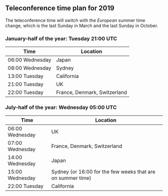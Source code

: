 ## Teleconference time plan for 2019

The teleconference time will switch with the *European* summer time change, which is the last Sunday in March and the last Sunday in October.

### January-half of the year: Tuesday 21:00 UTC

| Time            | Location |
| --------------- | --- |
| 06:00 Wednesday | Japan |
| 08:00 Wednesday | Sydney |
| 13:00 Tuesday   | California |
| 21:00 Tuesday   | UK |
| 22:00 Tuesday   | France, Denmark, Switzerland |

### July-half of the year: Wednesday 05:00 UTC

| Time            | Location |
| --------------- | --- |
| 06:00 Wednesday | UK |
| 07:00 Wednesday | France, Denmark, Switzerland |
| 14:00 Wednesday | Japan |
| 15:00 Wednesday | Sydney (or 16:00 for the few weeks that are on summer time) |
| 22:00 Tuesday   | California |
